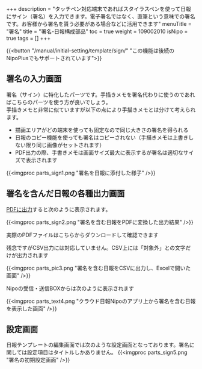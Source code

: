 +++
description = "タッチペン対応端末であればスタイラスペンを使って日報にサイン（署名）を入力できます。電子署名ではなく、直筆という意味での署名です。お客様から署名を貰う必要がある場合などに活用できます"
menuTitle = "署名"
title = "署名-日報構成部品"
toc = true
weight = 109002010
isNipo = true
tags = []
+++

{{<button "/manual/initial-setting/template/sign/" "この機能は後続のNipoPlusでもサポートされています">}}

## 署名の入力画面

署名（サイン）に特化したパーツです。手描きメモを署名代わりに使うのであればこちらのパーツを使う方が良いでしょう。  
手描きメモと非常に似ていますが以下の点により手描きメモとは分けて考えられます。  

- 描画エリアがどの端末を使っても固定なので同じ大きさの署名を得られる
- 日報のコピー機能を使っても署名はコピーされない（手描きメモは上書きしない限り同じ画像がセットされます）
- PDF出力の際、手書きメモは画面サイズ最大に表示するが署名は適切なサイズで表示されます

{{<imgproc parts_sign1.png "署名を日報に添付した様子" />}}

## 署名を含んだ日報の各種出力画面

[PDFに出力](/old/manual/pdf/)すると次のように表示されます。

{{<imgproc parts_sign2.png "署名を含む日報をPDFに変換した出力結果" />}}

実際のPDFファイルはこちらからダウンロードして確認できます

残念ですがCSV出力には対応していません。CSV上には「対象外」との文字だけが出力されます

{{<imgproc parts_pic3.png "署名を含む日報をCSVに出力し、Excelで開いた画面" />}}

Nipoの受信・送信BOXからは次のように表示されます

{{<imgproc parts_text4.png "クラウド日報Nipoのアプリ上から署名を含む日報を表示した画面" />}}

## 設定画面

日報テンプレートの編集画面では次のような設定画面となっております。署名に関しては設定項目はタイトルしかありません。
{{<imgproc parts_sign5.png "署名の初期設定画面" />}}
